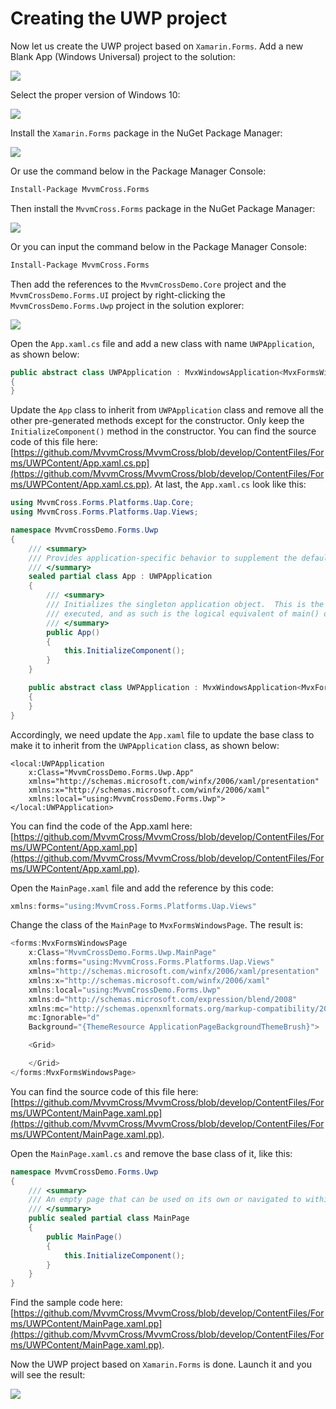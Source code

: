 # Creating the UWP project

Now let us create the UWP project based on `Xamarin.Forms`. Add a new Blank App \(Windows Universal\) project to the solution:

![](../../.gitbook/assets/image%20%2841%29.png)

Select the proper version of Windows 10:

![](../../.gitbook/assets/image%20%2820%29.png)

Install the `Xamarin.Forms` package in the NuGet Package Manager:

![](../../.gitbook/assets/image%20%2818%29.png)

Or use the command below in the Package Manager Console:

```bash
Install-Package MvvmCross.Forms
```

Then install the `MvvmCross.Forms` package in the NuGet Package Manager:

![](../../.gitbook/assets/image%20%2850%29.png)

Or you can input the command below in the Package Manager Console:

```bash
Install-Package MvvmCross.Forms
```

Then add the references to the `MvvmCrossDemo.Core` project and the `MvvmCrossDemo.Forms.UI` project by right-clicking the `MvvmCrossDemo.Forms.Uwp` project in the solution explorer:

![](../../.gitbook/assets/image%20%2832%29.png)

Open the `App.xaml.cs` file and add a new class with name `UWPApplication`, as shown below:

```csharp
public abstract class UWPApplication : MvxWindowsApplication<MvxFormsWindowsSetup<Core.App, UI.App>, Core.App, UI.App, MainPage>
{
}
```

Update the `App` class to inherit from `UWPApplication` class and remove all the other pre-generated methods except for the constructor. Only keep the `InitializeComponent()` method in the constructor. You can find the source code of this file here: [https://github.com/MvvmCross/MvvmCross/blob/develop/ContentFiles/Forms/UWPContent/App.xaml.cs.pp](https://github.com/MvvmCross/MvvmCross/blob/develop/ContentFiles/Forms/UWPContent/App.xaml.cs.pp). At last, the `App.xaml.cs` look like this:

```csharp
using MvvmCross.Forms.Platforms.Uap.Core;
using MvvmCross.Forms.Platforms.Uap.Views;

namespace MvvmCrossDemo.Forms.Uwp
{
    /// <summary>
    /// Provides application-specific behavior to supplement the default Application class.
    /// </summary>
    sealed partial class App : UWPApplication
    {
        /// <summary>
        /// Initializes the singleton application object.  This is the first line of authored code
        /// executed, and as such is the logical equivalent of main() or WinMain().
        /// </summary>
        public App()
        {
            this.InitializeComponent();
        }
    }

    public abstract class UWPApplication : MvxWindowsApplication<MvxFormsWindowsSetup<Core.App, UI.App>, Core.App, UI.App, MainPage>
    {
    }
}
```

Accordingly, we need update the `App.xaml` file to update the base class to make it to inherit from the `UWPApplication` class, as shown below:

```markup
<local:UWPApplication
    x:Class="MvvmCrossDemo.Forms.Uwp.App"
    xmlns="http://schemas.microsoft.com/winfx/2006/xaml/presentation"
    xmlns:x="http://schemas.microsoft.com/winfx/2006/xaml"
    xmlns:local="using:MvvmCrossDemo.Forms.Uwp">
</local:UWPApplication>
```

You can find the code of the App.xaml here: [https://github.com/MvvmCross/MvvmCross/blob/develop/ContentFiles/Forms/UWPContent/App.xaml.pp](https://github.com/MvvmCross/MvvmCross/blob/develop/ContentFiles/Forms/UWPContent/App.xaml.pp).

Open the `MainPage.xaml` file and add the reference by this code:

```csharp
xmlns:forms="using:MvvmCross.Forms.Platforms.Uap.Views"
```

Change the class of the `MainPage` to `MvxFormsWindowsPage`. The result is:

```csharp
<forms:MvxFormsWindowsPage
    x:Class="MvvmCrossDemo.Forms.Uwp.MainPage"
    xmlns:forms="using:MvvmCross.Forms.Platforms.Uap.Views"
    xmlns="http://schemas.microsoft.com/winfx/2006/xaml/presentation"
    xmlns:x="http://schemas.microsoft.com/winfx/2006/xaml"
    xmlns:local="using:MvvmCrossDemo.Forms.Uwp"
    xmlns:d="http://schemas.microsoft.com/expression/blend/2008"
    xmlns:mc="http://schemas.openxmlformats.org/markup-compatibility/2006"
    mc:Ignorable="d"
    Background="{ThemeResource ApplicationPageBackgroundThemeBrush}">

    <Grid>

    </Grid>
</forms:MvxFormsWindowsPage>
```

You can find the source code of this file here: [https://github.com/MvvmCross/MvvmCross/blob/develop/ContentFiles/Forms/UWPContent/MainPage.xaml.pp](https://github.com/MvvmCross/MvvmCross/blob/develop/ContentFiles/Forms/UWPContent/MainPage.xaml.pp).

Open the `MainPage.xaml.cs` and remove the base class of it, like this:

```csharp
namespace MvvmCrossDemo.Forms.Uwp
{
    /// <summary>
    /// An empty page that can be used on its own or navigated to within a Frame.
    /// </summary>
    public sealed partial class MainPage
    {
        public MainPage()
        {
            this.InitializeComponent();
        }
    }
}
```

Find the sample code here: [https://github.com/MvvmCross/MvvmCross/blob/develop/ContentFiles/Forms/UWPContent/MainPage.xaml.pp](https://github.com/MvvmCross/MvvmCross/blob/develop/ContentFiles/Forms/UWPContent/MainPage.xaml.pp).

Now the UWP project based on `Xamarin.Forms` is done. Launch it and you will see the result:

![](../../.gitbook/assets/image%20%2838%29.png)

